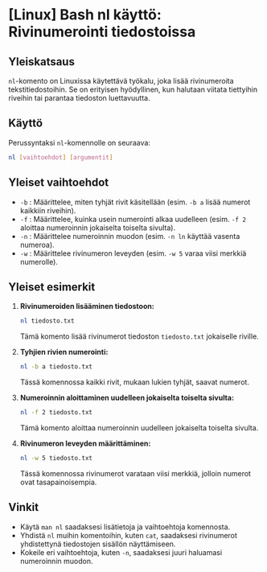 # [Linux] Bash nl käyttö: Rivinumerointi tiedostoissa

## Yleiskatsaus
`nl`-komento on Linuxissa käytettävä työkalu, joka lisää rivinumeroita tekstitiedostoihin. Se on erityisen hyödyllinen, kun halutaan viitata tiettyihin riveihin tai parantaa tiedoston luettavuutta.

## Käyttö
Perussyntaksi `nl`-komennolle on seuraava:

```bash
nl [vaihtoehdot] [argumentit]
```

## Yleiset vaihtoehdot
- `-b` : Määrittelee, miten tyhjät rivit käsitellään (esim. `-b a` lisää numerot kaikkiin riveihin).
- `-f` : Määrittelee, kuinka usein numerointi alkaa uudelleen (esim. `-f 2` aloittaa numeroinnin jokaiselta toiselta sivulta).
- `-n` : Määrittelee numeroinnin muodon (esim. `-n ln` käyttää vasenta numeroa).
- `-w` : Määrittelee rivinumeron leveyden (esim. `-w 5` varaa viisi merkkiä numerolle).

## Yleiset esimerkit
1. **Rivinumeroiden lisääminen tiedostoon:**
   ```bash
   nl tiedosto.txt
   ```
   Tämä komento lisää rivinumerot tiedoston `tiedosto.txt` jokaiselle riville.

2. **Tyhjien rivien numerointi:**
   ```bash
   nl -b a tiedosto.txt
   ```
   Tässä komennossa kaikki rivit, mukaan lukien tyhjät, saavat numerot.

3. **Numeroinnin aloittaminen uudelleen jokaiselta toiselta sivulta:**
   ```bash
   nl -f 2 tiedosto.txt
   ```
   Tämä komento aloittaa numeroinnin uudelleen jokaiselta toiselta sivulta.

4. **Rivinumeron leveyden määrittäminen:**
   ```bash
   nl -w 5 tiedosto.txt
   ```
   Tässä komennossa rivinumerot varataan viisi merkkiä, jolloin numerot ovat tasapainoisempia.

## Vinkit
- Käytä `man nl` saadaksesi lisätietoja ja vaihtoehtoja komennosta.
- Yhdistä `nl` muihin komentoihin, kuten `cat`, saadaksesi rivinumerot yhdistettynä tiedostojen sisällön näyttämiseen.
- Kokeile eri vaihtoehtoja, kuten `-n`, saadaksesi juuri haluamasi numeroinnin muodon.